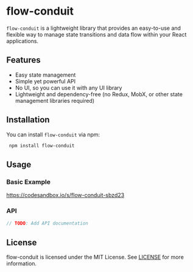 # flow-conduit

`flow-conduit` is a lightweight library that provides an easy-to-use and flexible way to manage state transitions and data flow within your React applications.

## Features

- Easy state management
- Simple yet powerful API
- No UI, so you can use it with any UI library
- Lightweight and dependency-free (no Redux, MobX, or other state management libraries required)

## Installation

You can install `flow-conduit` via npm:

```bash
 npm install flow-conduit
```

## Usage

### Basic Example

https://codesandbox.io/s/flow-conduit-sbzd23

### API

```typescript
// TODO: Add API documentation
```



## License
flow-conduit is licensed under the MIT License. See [LICENSE](LICENSE) for more information.
